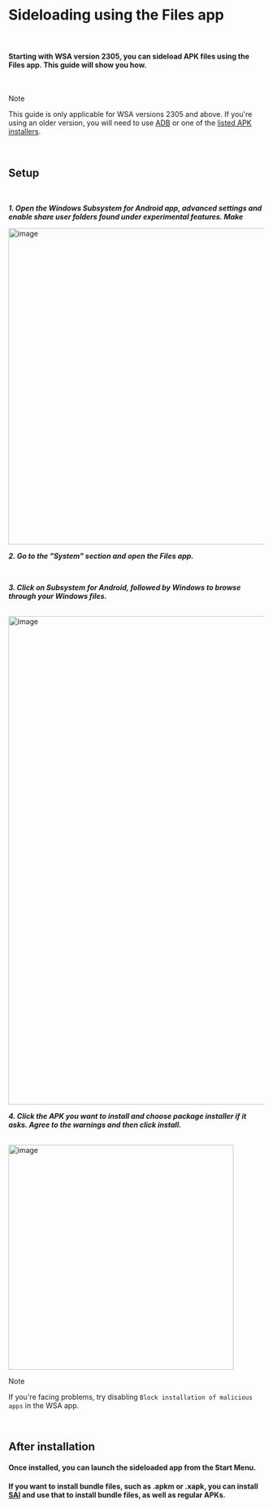 # Sideloading using the Files app

<br> 

#### Starting with WSA version 2305, you can sideload APK files using the Files app. This guide will show you how.

<br> 

> [!NOTE]
> This guide is only applicable for WSA versions 2305 and above. If you're using an older version, you will need to use [ADB](https://github.com/MustardChef/WSABuilds/blob/master/Guides/ADB-Sideloading.md) or one of the [listed APK installers](https://github.com/MustardChef/WSABuilds/blob/master/Guides/Sideloading.md).

<br> 

## Setup

<br>

***1. Open the Windows Subsystem for Android app, advanced settings and enable share user folders found under experimental features. Make***



<img width="623" alt="image" src="https://github.com/MustardChef/WSABuilds/assets/44692189/d39ddbd3-20fd-462c-bf95-a193be045427">

<br>

***2. Go to the "System" section and open the Files app.***

<br>

***3. Click on Subsystem for Android, followed by Windows to browse through your Windows files.***

<br>

<img width="962" alt="image" src="https://github.com/MustardChef/WSABuilds/assets/44692189/95885809-deb2-4ac4-b468-7447fb84dde0">

<br>

***4. Click the APK you want to install and choose package installer if it asks. Agree to the warnings and then click install.***

<br>

<img width="443" alt="image" src="https://github.com/MustardChef/WSABuilds/assets/44692189/9e0698de-e47e-45c9-83a0-8c8ea1297cd4">

<br>

> [!NOTE]
> If you're facing problems, try disabling `Block installation of malicious apps` in the WSA app.

<br>

## After installation 

#### Once installed, you can launch the sideloaded app from the Start Menu.



#### If you want to install bundle files, such as .apkm or .xapk, you can install [SAI](https://apkpure.com/split-apks-installer-sai/com.aefyr.sai) and use that to install bundle files, as well as regular APKs.
